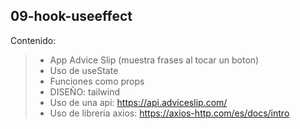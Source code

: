 ## 09-hook-useeffect
Contenido: 
> - App Advice Slip (muestra frases al tocar un boton)
> - Uso de useState
> - Funciones como props
> - DISEÑO: tailwind
> - Uso de una api: https://api.adviceslip.com/ 
> - Uso de libreria axios: https://axios-http.com/es/docs/intro


